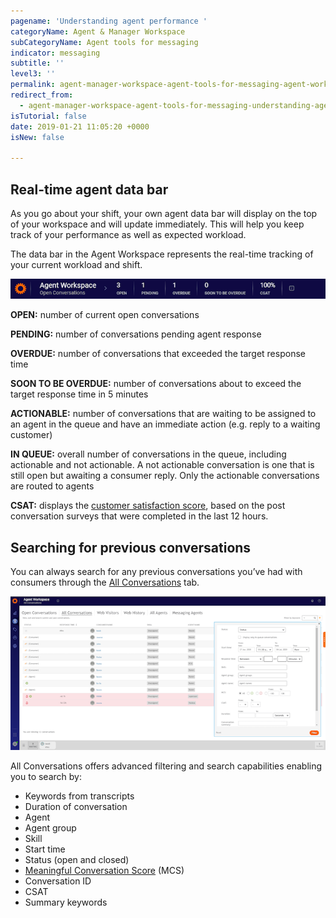 ```yaml
---
pagename: 'Understanding agent performance '
categoryName: Agent & Manager Workspace
subCategoryName: Agent tools for messaging
indicator: messaging
subtitle: ''
level3: ''
permalink: agent-manager-workspace-agent-tools-for-messaging-agent-workspace-for-messaging-understanding-agent-performance.html
redirect_from:
  - agent-manager-workspace-agent-tools-for-messaging-understanding-agent-performance.html
isTutorial: false
date: 2019-01-21 11:05:20 +0000
isNew: false

---
```

## Real-time agent data bar

As you go about your shift, your own agent data bar will display on the top of your workspace and will update immediately.  This will help you keep track of your performance as well as expected workload.

The data bar in the Agent Workspace represents the real-time tracking of your current workload and shift.

![](/img/understanding-agent-performance-1b.png)

**OPEN:** number of current open conversations

**PENDING:** number of conversations pending agent response

**OVERDUE:** number of conversations that exceeded the target response time

**SOON TO BE OVERDUE:** number of conversations about to exceed the target response time in 5 minutes

**ACTIONABLE:** number of conversations that are waiting to be assigned to an agent in the queue and have an immediate action (e.g. reply to a waiting customer)

**IN QUEUE:** overall number of conversations in the queue, including actionable and not actionable.  A not actionable conversation is one that is still open but awaiting a consumer reply. Only the actionable conversations are routed to agents

**CSAT:** displays the [customer satisfaction score](contact-center-management-messaging-operations-benchmarks-to-measure-messaging-success.html#2-customer-satisfaction-score-csat), based on the post conversation surveys that were completed in the last 12 hours.

## Searching for previous conversations

You can always search for any previous conversations you’ve had with consumers through the [All Conversations](agent-manager-workspace-manager-tools-for-messaging-all-connections.html) tab.

![](/img/understanding-agent-performance-1-1.png)

All Conversations offers advanced filtering and search capabilities enabling you to search by:

* Keywords from transcripts
* Duration of conversation
* Agent
* Agent group
* Skill
* Start time
* Status (open and closed)
* [Meaningful Conversation Score](data-reporting-meaningful-connection-score-(mcs)-meaningful-connection-score-(mcs)-overview.html) (MCS)
* Conversation ID
* CSAT
* Summary keywords
